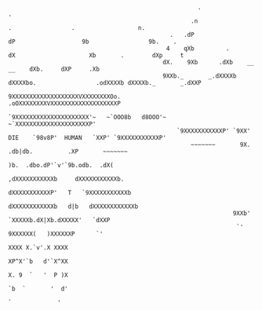                                                           .                                                      .
                                                        .n                   .                 .                  n.
                                                  .   .dP                  dP                   9b                 9b.    .
                                                 4    qXb         .       dX                     Xb       .        dXp     t
                                                dX.    9Xb      .dXb    __                         __    dXb.     dXP     .Xb
                                                9XXb._       _.dXXXXb dXXXXbo.                 .odXXXXb dXXXXb._       _.dXXP
                                                 9XXXXXXXXXXXXXXXXXXXVXXXXXXXXOo.           .oOXXXXXXXXVXXXXXXXXXXXXXXXXXXXP
                                                  `9XXXXXXXXXXXXXXXXXXXXX'~   ~`OOO8b   d8OOO'~   ~`XXXXXXXXXXXXXXXXXXXXXP'
                                                    `9XXXXXXXXXXXP' `9XX'   DIE    `98v8P'  HUMAN   `XXP' `9XXXXXXXXXXXP'
                                                        ~~~~~~~       9X.          .db|db.          .XP       ~~~~~~~
                                                                        )b.  .dbo.dP'`v'`9b.odb.  .dX(
                                                                      ,dXXXXXXXXXXXb     dXXXXXXXXXXXb.
                                                                     dXXXXXXXXXXXP'   T   `9XXXXXXXXXXXb
                                                                    dXXXXXXXXXXXXb   d|b   dXXXXXXXXXXXXb
                                                                    9XXb'   `XXXXXb.dX|Xb.dXXXXX'   `dXXP
                                                                     `'      9XXXXXX(   )XXXXXXP      `'
                                                                              XXXX X.`v'.X XXXX
                                                                              XP^X'`b   d'`X^XX
                                                                              X. 9  `   '  P )X
                                                                              `b  `       '  d'
                                                                               `             '
